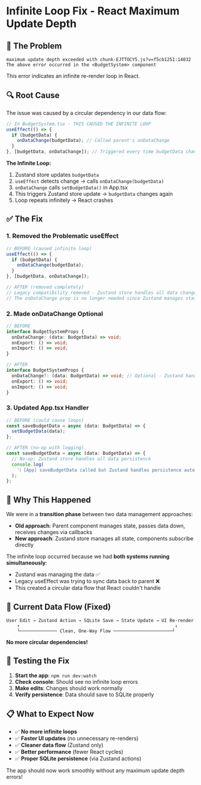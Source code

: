 # Infinite Loop Fix - React Maximum Update Depth

## 🐛 **The Problem**

```
maximum update depth exceeded with chunk-EJTTOCY5.js?v=f5cb1251:14032
The above error occurred in the <BudgetSystem> component
```

This error indicates an infinite re-render loop in React.

## 🔍 **Root Cause**

The issue was caused by a circular dependency in our data flow:

```typescript
// In BudgetSystem.tsx - THIS CAUSED THE INFINITE LOOP
useEffect(() => {
  if (budgetData) {
    onDataChange(budgetData); // Called parent's onDataChange
  }
}, [budgetData, onDataChange]); // Triggered every time budgetData changed
```

**The Infinite Loop:**

1. Zustand store updates `budgetData`
2. `useEffect` detects change → calls `onDataChange(budgetData)`
3. `onDataChange` calls `setBudgetData()` in App.tsx
4. This triggers Zustand store update → `budgetData` changes again
5. Loop repeats infinitely → React crashes

## ✅ **The Fix**

### **1. Removed the Problematic useEffect**

```typescript
// BEFORE (caused infinite loop)
useEffect(() => {
  if (budgetData) {
    onDataChange(budgetData);
  }
}, [budgetData, onDataChange]);

// AFTER (removed completely)
// Legacy compatibility removed - Zustand store handles all data changes
// The onDataChange prop is no longer needed since Zustand manages state directly
```

### **2. Made onDataChange Optional**

```typescript
// BEFORE
interface BudgetSystemProps {
  onDataChange: (data: BudgetData) => void;
  onExport: () => void;
  onImport: () => void;
}

// AFTER
interface BudgetSystemProps {
  onDataChange?: (data: BudgetData) => void; // Optional - Zustand handles data changes
  onExport: () => void;
  onImport: () => void;
}
```

### **3. Updated App.tsx Handler**

```typescript
// BEFORE (could cause loops)
const saveBudgetData = async (data: BudgetData) => {
  setBudgetData(data);
};

// AFTER (no-op with logging)
const saveBudgetData = async (data: BudgetData) => {
  // No-op: Zustand store handles all data persistence
  console.log(
    'ℹ️ [App] saveBudgetData called but Zustand handles persistence automatically'
  );
};
```

## 🎯 **Why This Happened**

We were in a **transition phase** between two data management approaches:

- **Old approach**: Parent component manages state, passes data down, receives changes via callbacks
- **New approach**: Zustand store manages all state, components subscribe directly

The infinite loop occurred because we had **both systems running simultaneously**:

- Zustand was managing the data ✅
- Legacy useEffect was trying to sync data back to parent ❌
- This created a circular data flow that React couldn't handle

## 🚀 **Current Data Flow (Fixed)**

```
User Edit → Zustand Action → SQLite Save → State Update → UI Re-render
    ↑                                                          ↓
    └────────────── Clean, One-Way Flow ──────────────────────┘
```

**No more circular dependencies!**

## 🧪 **Testing the Fix**

1. **Start the app**: `npm run dev:watch`
2. **Check console**: Should see no infinite loop errors
3. **Make edits**: Changes should work normally
4. **Verify persistence**: Data should save to SQLite properly

## 📋 **What to Expect Now**

- ✅ **No more infinite loops**
- ✅ **Faster UI updates** (no unnecessary re-renders)
- ✅ **Cleaner data flow** (Zustand only)
- ✅ **Better performance** (fewer React cycles)
- ✅ **Proper SQLite persistence** (via Zustand actions)

The app should now work smoothly without any maximum update depth errors!
